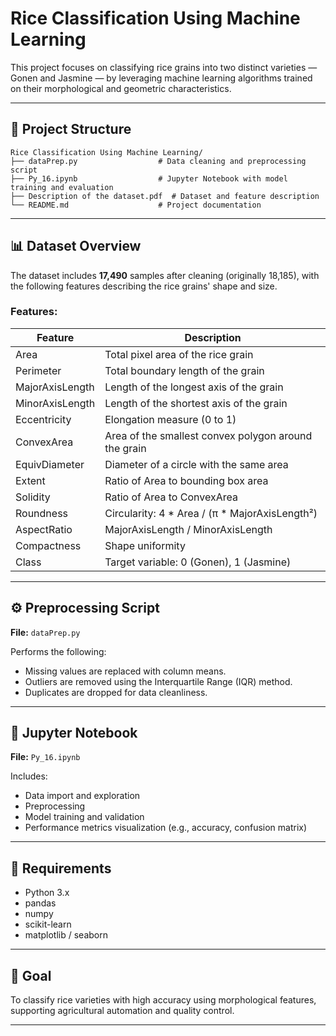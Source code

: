 # Rice Classification Using Machine Learning

This project focuses on classifying rice grains into two distinct varieties — Gonen and Jasmine — by leveraging machine learning algorithms trained on their morphological and geometric characteristics.

---

## 📁 Project Structure

```
Rice Classification Using Machine Learning/
├── dataPrep.py                  # Data cleaning and preprocessing script
├── Py_16.ipynb                  # Jupyter Notebook with model training and evaluation
├── Description of the dataset.pdf  # Dataset and feature description
└── README.md                    # Project documentation
```

---

## 📊 Dataset Overview

The dataset includes **17,490** samples after cleaning (originally 18,185), with the following features describing the rice grains' shape and size.

### Features:

| Feature             | Description |
|---------------------|-------------|
| Area                | Total pixel area of the rice grain |
| Perimeter           | Total boundary length of the grain |
| MajorAxisLength     | Length of the longest axis of the grain |
| MinorAxisLength     | Length of the shortest axis of the grain |
| Eccentricity        | Elongation measure (0 to 1) |
| ConvexArea          | Area of the smallest convex polygon around the grain |
| EquivDiameter       | Diameter of a circle with the same area |
| Extent              | Ratio of Area to bounding box area |
| Solidity            | Ratio of Area to ConvexArea |
| Roundness           | Circularity: 4 * Area / (π * MajorAxisLength²) |
| AspectRatio         | MajorAxisLength / MinorAxisLength |
| Compactness         | Shape uniformity |
| Class               | Target variable: 0 (Gonen), 1 (Jasmine) |

---

## ⚙️ Preprocessing Script

**File:** `dataPrep.py`

Performs the following:

- Missing values are replaced with column means.
- Outliers are removed using the Interquartile Range (IQR) method.
- Duplicates are dropped for data cleanliness.



---

## 📒 Jupyter Notebook

**File:** `Py_16.ipynb`

Includes:

- Data import and exploration
- Preprocessing
- Model training and validation
- Performance metrics visualization (e.g., accuracy, confusion matrix)

---

## 🧰 Requirements

- Python 3.x
- pandas
- numpy
- scikit-learn
- matplotlib / seaborn

---

## 🎯 Goal

To classify rice varieties with high accuracy using morphological features, supporting agricultural automation and quality control.

---
